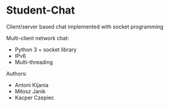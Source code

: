 # Student-Chat
 Client/server based chat implemented with socket programming
 
 Multi-client network chat:
- Python 3 + socket library
- IPv6
- Multi-threading

 Authors:
- Antoni Kijania
- Miłosz Janik
- Kacper Czepiec
